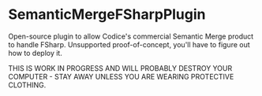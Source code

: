 SemanticMergeFSharpPlugin
=========================

Open-source plugin to allow Codice's commercial Semantic Merge product to handle FSharp. Unsupported proof-of-concept, you'll have to figure out how to deploy it.

THIS IS WORK IN PROGRESS AND WILL PROBABLY DESTROY YOUR COMPUTER - STAY AWAY UNLESS YOU ARE WEARING PROTECTIVE CLOTHING.
